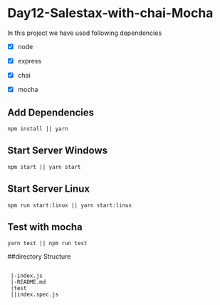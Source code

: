 # Day12-Salestax-with-chai-Mocha
In this project we have used following dependencies

- [x] node 
- [x] express 
- [x] chai
- [x] mocha


## Add Dependencies

```
npm install || yarn
```

## Start Server Windows
```
npm start || yarn start
```

## Start Server Linux
```
npm run start:linux || yarn start:linux
```

## Test with mocha

```
yarn test || npm run test
```

##directory Structure

```
 
 |-index.js
 |-README.md
 |test
 ||index.spec.js
 ```
